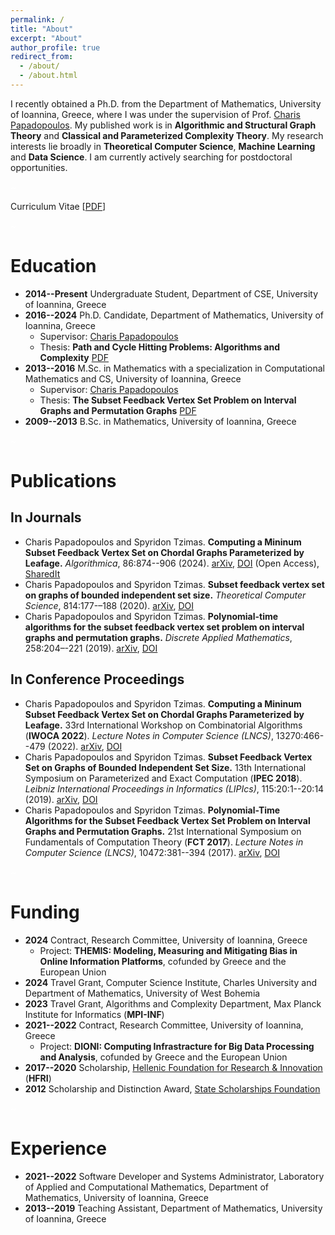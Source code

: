 ```yaml
---
permalink: /
title: "About"
excerpt: "About"
author_profile: true
redirect_from: 
  - /about/
  - /about.html
---
```


I recently obtained a Ph.D. from the Department of Mathematics, University of Ioannina, Greece, where I was under the supervision of Prof. [Charis Papadopoulos](https://www.cse.uoi.gr/~charis/).
My published work is in **Algorithmic and Structural Graph Theory** and **Classical and Parameterized Complexity Theory**.
My research interests lie broadly in **Theoretical Computer Science**, **Machine Learning** and **Data Science**.
I am currently actively searching for postdoctoral opportunities.

<p style="color:White;">~</p>

<style>span:hover{background-color:lightblue;}</style>
Curriculum Vitae \[<span>[PDF](https://stzimas.github.io/files/STzimas_CV.pdf)</span>\]

<p style="color:White;">~</p>

Education
=
* **2014--Present** Undergraduate Student, Department of CSE, University of Ioannina, Greece
* **2016--2024** Ph.D. Candidate, Department of Mathematics, University of Ioannina, Greece
  - Supervisor: [Charis Papadopoulos](https://www.cse.uoi.gr/~charis/)
  - Thesis: **Path and Cycle Hitting Problems: Algorithms and Complexity** <span>[PDF](https://stzimas.github.io/files/STzimas_PhD_Thesis.pdf)</span>
* **2013--2016** M.Sc. in Mathematics with a specialization in Computational Mathematics and CS, University of Ioannina, Greece
  - Supervisor: [Charis Papadopoulos](https://www.cse.uoi.gr/~charis/)
  - Thesis: **The Subset Feedback Vertex Set Problem on Interval Graphs and Permutation Graphs** <span>[PDF](https://stzimas.github.io/files/STzimas_MSc_Thesis.pdf)</span>
* **2009--2013** B.Sc. in Mathematics, University of Ioannina, Greece

<p style="color:White;">~</p>

Publications
=

In Journals
-
* Charis Papadopoulos and Spyridon Tzimas. **Computing a Mininum Subset Feedback Vertex Set on Chordal Graphs Parameterized by Leafage.** _Algorithmica_, 86:874--906 (2024). <span>[arXiv](https://arxiv.org/abs/2103.03035)</span>, <span>[DOI](https://doi.org/10.1007/s00453-023-01149-5)</span> (Open Access), <span>[SharedIt](https://rdcu.be/dgNqx)</span>
* Charis Papadopoulos and Spyridon Tzimas. **Subset feedback vertex set on graphs of bounded independent set size.** _Theoretical Computer Science_, 814:177-–188 (2020). [arXiv](https://arxiv.org/abs/1805.07141), [DOI](https://doi.org/10.1016/j.tcs.2020.01.029)
* Charis Papadopoulos and Spyridon Tzimas. **Polynomial-time algorithms for the subset feedback vertex set problem on interval graphs and permutation graphs.** _Discrete Applied Mathematics_, 258:204–-221 (2019). [arXiv](https://arxiv.org/abs/1701.04634), [DOI](https://doi.org/10.1016/j.dam.2018.11.017)

In Conference Proceedings
-
* Charis Papadopoulos and Spyridon Tzimas. **Computing a Mininum Subset Feedback Vertex Set on Chordal Graphs Parameterized by Leafage.** 33rd International Workshop on Combinatorial Algorithms (**IWOCA 2022**). _Lecture Notes in Computer Science (LNCS)_, 13270:466--479 (2022). [arXiv](https://arxiv.org/abs/2103.03035), [DOI](https://doi.org/10.1007/978-3-031-06678-8_34)
* Charis Papadopoulos and Spyridon Tzimas. **Subset Feedback Vertex Set on Graphs of Bounded Independent Set Size.** 13th International Symposium on Parameterized and Exact  Computation (**IPEC 2018**). _Leibniz International Proceedings in Informatics (LIPIcs)_, 115:20:1--20:14 (2019). [arXiv](https://arxiv.org/abs/1805.07141), [DOI](https://doi.org/10.4230/LIPIcs.IPEC.2018.20)
* Charis Papadopoulos and Spyridon Tzimas. **Polynomial-Time Algorithms for the Subset Feedback Vertex Set Problem on Interval Graphs and Permutation Graphs.** 21st International Symposium on Fundamentals of Computation Theory (**FCT 2017**). _Lecture Notes in Computer Science (LNCS)_, 10472:381--394 (2017). [arXiv](https://arxiv.org/abs/1701.04634), [DOI](https://doi.org/10.1007/978-3-662-55751-8_30)

<p style="color:White;">~</p>

Funding
=
* **2024** Contract, Research Committee, University of Ioannina, Greece
  - Project: **THEMIS: Modeling, Measuring and Mitigating Bias in Online Information Platforms**, cofunded by Greece and the European Union
* **2024** Travel Grant, Computer Science Institute, Charles University and Department of Mathematics, University of West Bohemia
* **2023** Travel Grant, Algorithms and Complexity Department, Max Planck Institute for Informatics (**MPI-INF**)
* **2021--2022** Contract, Research Committee, University of Ioannina, Greece
  - Project: **DIONI: Computing Infrastracture for Big Data Processing and Analysis**, cofunded by Greece and the European Union
* **2017--2020** Scholarship, [Hellenic Foundation for Research & Innovation](https://www.elidek.gr/en/) (**HFRI**)
* **2012** Scholarship and Distinction Award, [State Scholarships Foundation](https://www.iky.gr/en/)

<p style="color:White;">~</p>

Experience
=
* **2021--2022** Software Developer and Systems Administrator, Laboratory of Applied and Computational Mathematics, Department of Mathematics, University of Ioannina, Greece
* **2013--2019** Teaching Assistant, Department of Mathematics, University of Ioannina, Greece
